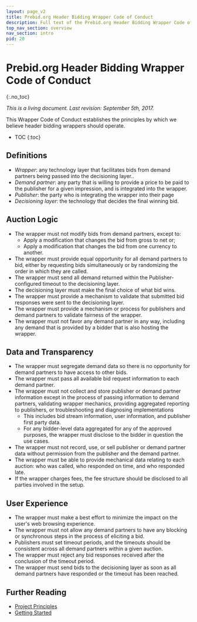 ```yaml
---
layout: page_v2
title: Prebid.org Header Bidding Wrapper Code of Conduct
description: Full text of the Prebid.org Header Bidding Wrapper Code of Conduct
top_nav_section: overview
nav_section: intro
pid: 20
---
```


<div class="bs-docs-section" markdown="1">

# Prebid.org Header Bidding Wrapper Code of Conduct
{:.no_toc}

*This is a living document. Last revision: September 5th, 2017.*

This Wrapper Code of Conduct establishes the principles by which we believe header bidding wrappers should operate.

* TOC
{:toc}

## Definitions

* _Wrapper_: any technology layer that facilitates bids from demand partners being passed into the decisioning layer..
* _Demand partner_: any party that is willing to provide a price to be paid to the publisher for a given impression, and is integrated into the wrapper.
* _Publisher_: the party who is integrating the wrapper into their page
* _Decisioning layer_: the technology that decides the final winning bid.

## Auction Logic

* The wrapper must not modify bids from demand partners, except to:
    * Apply a modification that changes the bid from gross to net or;
    * Apply a modification that changes the bid from one currency to another.
* The wrapper must provide equal opportunity for all demand partners to bid, either by requesting bids simultaneously or by randomizing the order in which they are called.
* The wrapper must send all demand returned within the Publisher-configured timeout to the decisioning layer.
* The decisioning layer must make the final choice of what bid wins.
* The wrapper must provide a mechanism to validate that submitted bid responses were sent to the decisioning layer.
* The wrapper must provide a mechanism or process for publishers and demand partners to validate fairness of the wrapper.
* The wrapper must not favor any demand partner in any way, including any demand that is provided by a bidder that is also hosting the wrapper.

## Data and Transparency

* The wrapper must segregate demand data so there is no opportunity for demand partners to have access to other bids.
* The wrapper must pass all available bid request information to each demand partner.
* The wrapper must not collect and store publisher or demand partner information except in the process of passing information to demand partners, validating wrapper mechanics, providing aggregated reporting to publishers, or troubleshooting and diagnosing implementations
    * This includes bid stream information, user information, and publisher first party data.
    * For any bidder-level data aggregated for any of the approved purposes, the wrapper must disclose to the bidder in question the use cases.
* The wrapper must not record, use, or sell publisher or demand partner data without permission from the publisher and the demand partner.
* The wrapper must be able to provide mechanical data relating to each auction: who was called, who responded on time, and who responded late.
* If the wrapper charges fees, the fee structure should be disclosed to all parties involved in the setup.

## User Experience

* The wrapper must make a best effort to minimize the impact on the user's web browsing experience.
* The wrapper must not allow any demand partners to have any blocking or synchronous steps in the process of eliciting a bid.
* Publishers must set timeout periods, and the timeouts should be consistent across all demand partners within a given auction.
* The wrapper must reject any bid responses received after the conclusion of the timeout period.
* The wrapper must send bids to the decisioning layer as soon as all demand partners have responded or the timeout has been reached.

## Further Reading

+ [Project Principles]({{site.baseurl}}/principles.html)
+ [Getting Started]({{site.baseurl}}/overview/getting-started.html)

</div>
